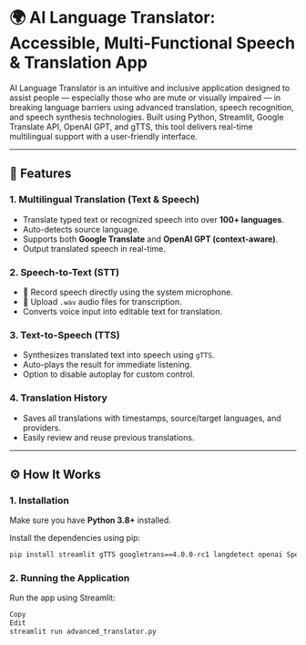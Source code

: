 # 🌍 AI Language Translator: Accessible, Multi-Functional Speech & Translation App

AI Language Translator is an intuitive and inclusive application designed to assist people — especially those who are mute or visually impaired — in breaking language barriers using advanced translation, speech recognition, and speech synthesis technologies. Built using Python, Streamlit, Google Translate API, OpenAI GPT, and gTTS, this tool delivers real-time multilingual support with a user-friendly interface.

---

## 🚀 Features

### 1. **Multilingual Translation (Text & Speech)**

- Translate typed text or recognized speech into over **100+ languages**.
- Auto-detects source language.
- Supports both **Google Translate** and **OpenAI GPT (context-aware)**.
- Output translated speech in real-time.

### 2. **Speech-to-Text (STT)**

- 🎤 Record speech directly using the system microphone.
- 📂 Upload `.wav` audio files for transcription.
- Converts voice input into editable text for translation.

### 3. **Text-to-Speech (TTS)**

- Synthesizes translated text into speech using `gTTS`.
- Auto-plays the result for immediate listening.
- Option to disable autoplay for custom control.

### 4. **Translation History**

- Saves all translations with timestamps, source/target languages, and providers.
- Easily review and reuse previous translations.

---

## ⚙️ How It Works

### 1. **Installation**

Make sure you have **Python 3.8+** installed.

Install the dependencies using pip:

```bash
pip install streamlit gTTS googletrans==4.0.0-rc1 langdetect openai SpeechRecognition sounddevice scipy
```
### 2. **Running the Application**
Run the app using Streamlit:

```bash
Copy
Edit
streamlit run advanced_translator.py
```


